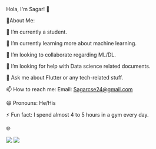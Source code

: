 Hola, I'm Sagar! 👋 

💫About Me: 

🔭 I’m currently a student. 

🌱 I’m currently learning more about machine learning. 

👯 I’m looking to collaborate regarding ML/DL. 

🤔 I’m looking for help with Data science related documents. 

💬 Ask me about Flutter or any tech-related stuff. 

📫 How to reach me: Email: Sagarcse24@gmail.com

😄 Pronouns: He/His 

⚡ Fun fact: I spend almost 4 to 5 hours in a gym every day. 

🌐 

<img src="https://github-readme-stats.vercel.app/api?username=Sagarpatel6065&show_icons=true&theme=radical">

<img src="https://github-readme-stats.vercel.app/api/pin/?username=anuraghazra&repo=github-readme-stats">
